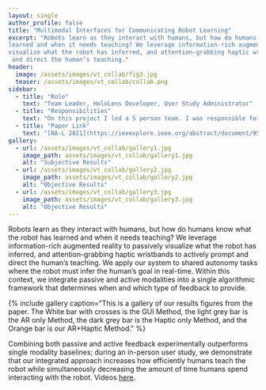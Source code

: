 ```yaml
---
layout: single
author_profile: false
title: "Multimodal Interfaces for Communicating Robot Learning"
excerpt: "Robots learn as they interact with humans, but how do humans know what the robot has
learned and when it needs teaching? We leverage information-rich augmented reality to passively
visualize what the robot has inferred, and attention-grabbing haptic wristbands to actively prompt
 and direct the human’s teaching."
header:
  image: /assets/images/vt_collab/fig3.jpg
  teaser: /assets/images/vt_collab/collab.png
sidebar:
  - title: "Role"
    text: "Team Leader, HoloLens Developer, User Study Administrator"
  - title: "Responsibilities"
    text: "On this project I led a 5 person team. I was responsible for developing our HoloLens implementation, debugging the overall implementation, administering the user study, and writing the paper."
  - title: "Paper Link"
    text: "[RA-L 2021](https://ieeexplore.ieee.org/abstract/document/9536385)"
gallery:
  - url: /assets/images/vt_collab/gallery1.jpg
    image_path: assets/images/vt_collab/gallery1.jpg
    alt: "Subjective Results"
  - url: /assets/images/vt_collab/gallery2.jpg
    image_path: assets/images/vt_collab/gallery2.jpg
    alt: "Objective Results"
  - url: /assets/images/vt_collab/gallery3.jpg
    image_path: assets/images/vt_collab/gallery3.jpg
    alt: "Objective Results"
---
```


Robots learn as they interact with humans, but how do humans know what the robot has
learned and when it needs teaching? We leverage information-rich augmented reality to passively
visualize what the robot has inferred, and attention-grabbing haptic wristbands to actively prompt
 and direct the human’s teaching. We apply our system to shared autonomy tasks where the robot must infer the human’s goal in real-time. Within this context, we integrate passive and active modalities into a single algorithmic framework that determines when and which type of feedback to provide.

{% include gallery caption="This is a gallery of our results figures from the paper. The White bar with crosses is the GUI Method, the light grey bar is the AR only Method, the dark grey bar is the Haptic only Method, and the Orange bar is our AR+Haptic Method." %}

Combining both passive and active feedback experimentally outperforms single modality baselines; during an in-person user study, we demonstrate that our integrated approach increases how efficiently humans teach the robot while simultaneously decreasing the amount of time humans spend interacting with the robot. Videos [here](https://youtu.be/swq_u4iIP-g).
